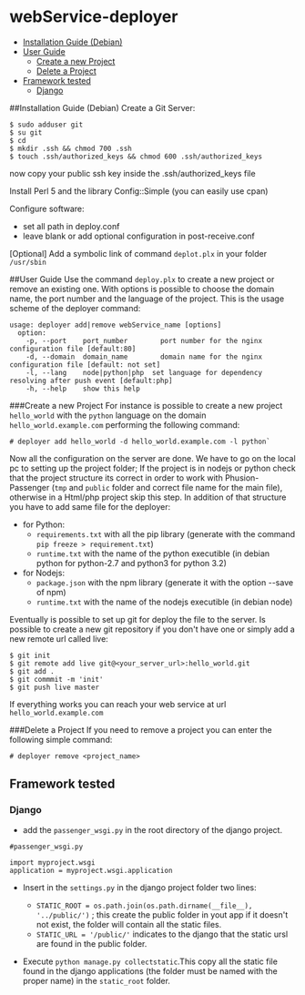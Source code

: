 # webService-deployer
<!-- TOC depthFrom:2 depthTo:6 withLinks:1 updateOnSave:1 orderedList:0 -->

- [Installation Guide (Debian)](#installation-guide-debian)
- [User Guide](#user-guide)
	- [Create a new Project](#create-a-new-project)
	- [Delete a Project](#delete-a-project)
- [Framework tested](#framework-tested)
	- [Django](#django)

<!-- /TOC -->
##Installation Guide (Debian)
Create a Git Server:
```
$ sudo adduser git
$ su git
$ cd
$ mkdir .ssh && chmod 700 .ssh
$ touch .ssh/authorized_keys && chmod 600 .ssh/authorized_keys
```

now copy your public ssh key inside the .ssh/authorized_keys file

Install Perl 5 and the library Config::Simple (you can easily use cpan)

Configure software:
  - set all path in deploy.conf
  - leave blank or add optional configuration in post-receive.conf

[Optional] Add a symbolic link of command `deplot.plx` in your folder `/usr/sbin`

##User Guide
Use the command `deploy.plx` to create a new project or remove an existing one. With options is possible to choose the domain name, the port number and the language of the project. This is the usage scheme of the deployer command:
```
usage: deployer add|remove webService_name [options]
  option:
    -p, --port    port_number        port number for the nginx configuration file [default:80]
    -d, --domain  domain_name        domain name for the nginx configuration file [default: not set]
    -l, --lang    node|python|php  set language for dependency resolving after push event [default:php]
    -h, --help    show this help
```

###Create a new Project
For instance is possible to create a new project `hello_world` with the `python` language on the domain `hello_world.example.com` performing the following command:
```
# deployer add hello_world -d hello_world.example.com -l python`
```
Now all the configuration on the server are done. We have to go on the local pc to setting up the project folder; If the project is in nodejs or python check that the project structure its correct in order to work with Phusion-Passenger (`tmp` and `public` folder and correct file name for the main file), otherwise in a Html/php project skip this step. In addition of that structure you have to add same file for the deployer:
  - for Python:
    - `requirements.txt` with all the pip library (generate with the command `pip freeze > requirement.txt`)
    - `runtime.txt` with the name of the python executible (in debian python for python-2.7 and python3 for python 3.2)
  - for Nodejs:
    - `package.json` with the npm library (generate it with the option --save of npm)
    - `runtime.txt` with the name of the nodejs executible (in debian node)

Eventually is possible to set up git for deploy the file to the server. Is possible to create a new git repository if you don't have one or simply add a new remote url called live:
```
$ git init
$ git remote add live git@<your_server_url>:hello_world.git
$ git add .
$ git commmit -m 'init'
$ git push live master
```
If everything works you can reach your web service at url `hello_world.example.com`

###Delete a Project
If you need to remove a project you can enter the following simple command:
```
# deployer remove <project_name>
```

## Framework tested
### Django

- add  the `passenger_wsgi.py` in the root directory of the django project.
```
#passenger_wsgi.py

import myproject.wsgi
application = myproject.wsgi.application
```
- Insert in the `settings.py` in the django project folder two lines:

   - `STATIC_ROOT = os.path.join(os.path.dirname(__file__), '../public/')`  ; this create the public folder in yout app if it doesn't not exist, the folder will contain all the static files.
   -  `STATIC_URL = '/public/'` indicates to the django that the static ursl are found in the public folder.

-  Execute `python manage.py collectstatic`.This copy all the static file found in the django applications (the folder must be named with the proper name) in the `static_root` folder.
